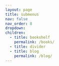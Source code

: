 ```yaml
---
layout: page
title: submenus
nav: false
nav_order: 8
dropdown: 
children:
  - title: bookshelf
    permalink: /books/
  - title: divider
  - title: blog
    permalink: /blog/
---
```

